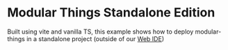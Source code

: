 # Modular Things Standalone Edition

Built using vite and vanilla TS, this example shows how to deploy modular-things in a standalone project (outside of our [Web IDE](https://modular-things.github.io/modular-things))